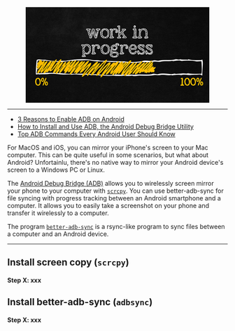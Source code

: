 <!--
Maintainer:   jeffskinnerbox@yahoo.com / www.jeffskinnerbox.me
Version:      0.0.0
-->

<div align="center">
<img src="https://raw.githubusercontent.com/jeffskinnerbox/blog/main/content/images/banners-bkgrds/work-in-progress.jpg"
        title="These materials require additional work and are not ready for general use." align="center" width=420px height=219px>
</div>


---------------


* [3 Reasons to Enable ADB on Android](https://www.howtogeek.com/3-reasons-to-enable-adb-on-android/)
* [How to Install and Use ADB, the Android Debug Bridge Utility](https://www.howtogeek.com/125769/how-to-install-and-use-abd-the-android-debug-bridge-utility/)
* [Top ADB Commands Every Android User Should Know](https://www.howtogeek.com/top-adb-commands-every-android-user-should-know/)


For MacOS and iOS, you can mirror your iPhone's screen to your Mac computer.
This can be quite useful in some scenarios, but what about Android?
Unfortainlu, there's no native way to mirror your Android device's screen to a Windows PC or Linux.

The [Android Debug Bridge (ADB)][01]
allows you to wirelessly screen mirror your phone to your computer with [`scrcpy`][02].
You can use better-adb-sync for file syncing with progress tracking between an Android smartphone and a computer.
It allows you to easily take a screenshot on your phone and transfer it wirelessly to a computer.

The program [`better-adb-sync`][03]
is a rsync-like program to sync files between a computer and an Android device.


---------------


## Install screen copy (`scrcpy`)

#### Step X: xxx

## Install better-adb-sync (`adbsync`)

#### Step X: xxx



[01]:https://developer.android.com/tools/adb
[02]:https://github.com/Genymobile/scrcpy
[03]:https://github.com/jb2170/better-adb-sync

